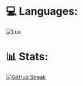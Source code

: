 
# 💻 Languages:
![Lua](https://img.shields.io/badge/lua-%232C2D72.svg?style=for-the-badge&logo=lua&logoColor=white)
# 📊 Stats:
[![GitHub Streak](https://github-readme-streak-stats.herokuapp.com?user=imkoda)](https://git.io/streak-stats)

